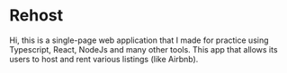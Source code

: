 # Rehost
Hi, this is a single-page web application that I made for practice using Typescript, React, NodeJs and many other tools.
This app that allows its users to host and rent various listings (like Airbnb).
